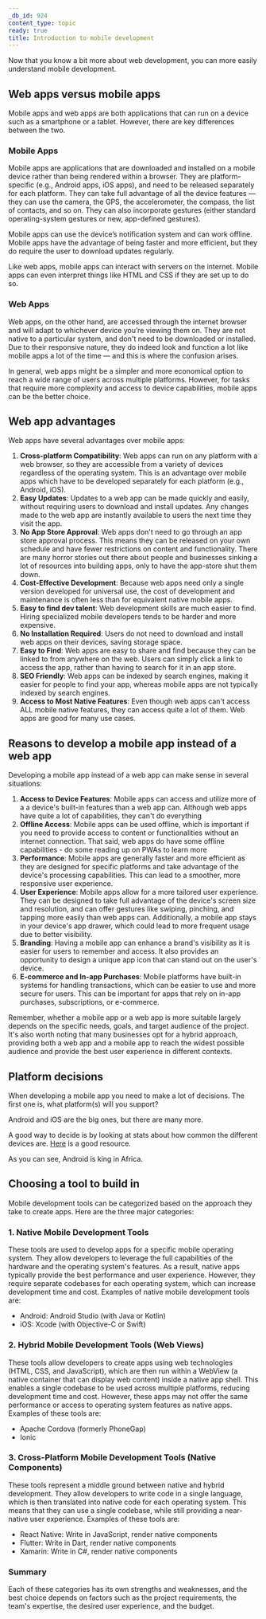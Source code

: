 ```yaml
---
_db_id: 924
content_type: topic
ready: true
title: Introduction to mobile development
---
```


Now that you know a bit more about web development, you can more easily understand mobile development.

## Web apps versus mobile apps

Mobile apps and web apps are both applications that can run on a device such as a smartphone or a tablet. However, there are key differences between the two.

### Mobile Apps

Mobile apps are applications that are downloaded and installed on a mobile device rather than being rendered within a browser. They are platform-specific (e.g., Android apps, iOS apps), and need to be released separately for each platform. They can take full advantage of all the device features — they can use the camera, the GPS, the accelerometer, the compass, the list of contacts, and so on. They can also incorporate gestures (either standard operating-system gestures or new, app-defined gestures).

Mobile apps can use the device’s notification system and can work offline. Mobile apps have the advantage of being faster and more efficient, but they do require the user to download updates regularly.

Like web apps, mobile apps can interact with servers on the internet. Mobile apps can even interpret things like HTML and CSS if they are set up to do so. 

### Web Apps

Web apps, on the other hand, are accessed through the internet browser and will adapt to whichever device you’re viewing them on. They are not native to a particular system, and don't need to be downloaded or installed. Due to their responsive nature, they do indeed look and function a lot like mobile apps a lot of the time — and this is where the confusion arises.

In general, web apps might be a simpler and more economical option to reach a wide range of users across multiple platforms. However, for tasks that require more complexity and access to device capabilities, mobile apps can be the better choice.

## Web app advantages

Web apps have several advantages over mobile apps:

1. **Cross-platform Compatibility**:  Web apps can run on any platform with a web browser, so they are accessible from a variety of devices regardless of the operating system. This is an advantage over mobile apps which have to be developed separately for each platform (e.g., Android, iOS).
2. **Easy Updates**: Updates to a web app can be made quickly and easily, without requiring users to download and install updates. Any changes made to the web app are instantly available to users the next time they visit the app.
3. **No App Store Approval**: Web apps don't need to go through an app store approval process. This means they can be released on your own schedule and have fewer restrictions on content and functionality. There are many horror stories out there about people and businesses sinking a lot of resources into building apps, only to have the app-store shut them down.
4. **Cost-Effective Development**: Because web apps need only a single version developed for universal use, the cost of development and maintenance is often less than for equivalent native mobile apps.
5. **Easy to find dev talent**: Web development skills are much easier to find. Hiring specialized mobile developers tends to be harder and more expensive.
6. **No Installation Required**: Users do not need to download and install web apps on their devices, saving storage space.
7. **Easy to Find**: Web apps are easy to share and find because they can be linked to from anywhere on the web. Users can simply click a link to access the app, rather than having to search for it in an app store.
8. **SEO Friendly**: Web apps can be indexed by search engines, making it easier for people to find your app, whereas mobile apps are not typically indexed by search engines.
9. **Access to Most Native Features**: Even though web apps can't access ALL mobile native features, they can access quite a lot of them. Web apps are good for many use cases. 

## Reasons to develop a mobile app instead of a web app

Developing a mobile app instead of a web app can make sense in several situations:

1. **Access to Device Features**: Mobile apps can access and utilize more of a a device's built-in features than a web app can. Although web apps have quite a lot of capabilities, they can't do everything
2. **Offline Access**: Mobile apps can be used offline, which is important if you need to provide access to content or functionalities without an internet connection. That said, web apps do have some offline capabilities - do some reading up on PWAs to learn more
3. **Performance**: Mobile apps are generally faster and more efficient as they are designed for specific platforms and take advantage of the device's processing capabilities. This can lead to a smoother, more responsive user experience.
4. **User Experience**: Mobile apps allow for a more tailored user experience. They can be designed to take full advantage of the device's screen size and resolution, and can offer gestures like swiping, pinching, and tapping more easily than web apps can. Additionally, a mobile app stays in your device's app drawer, which could lead to more frequent usage due to better visibility.
5. **Branding**: Having a mobile app can enhance a brand's visibility as it is easier for users to remember and access. It also provides an opportunity to design a unique app icon that can stand out on the user's device.
6. **E-commerce and In-app Purchases**: Mobile platforms have built-in systems for handling transactions, which can be easier to use and more secure for users. This can be important for apps that rely on in-app purchases, subscriptions, or e-commerce.

Remember, whether a mobile app or a web app is more suitable largely depends on the specific needs, goals, and target audience of the project. It's also worth noting that many businesses opt for a hybrid approach, providing both a web app and a mobile app to reach the widest possible audience and provide the best user experience in different contexts.

## Platform decisions

When developing a mobile app you need to make a lot of decisions. The first one is, what platform(s) will you support?

Android and iOS are the big ones, but there are many more.

A good way to decide is by looking at stats about how common the different devices are. [Here](https://www.statista.com/statistics/1045247/share-of-mobile-operating-systems-in-africa-by-month/#:~:text=Google's%20Android%20is%20the%20leader,share%20in%20the%20same%20period.) is a good resource.

As you can see, Android is king in Africa. 

## Choosing a tool to build in

Mobile development tools can be categorized based on the approach they take to create apps. Here are the three major categories:

### 1. Native Mobile Development Tools 

These tools are used to develop apps for a specific mobile operating system. They allow developers to leverage the full capabilities of the hardware and the operating system's features. As a result, native apps typically provide the best performance and user experience. However, they require separate codebases for each operating system, which can increase development time and cost. Examples of native mobile development tools are:

- Android: Android Studio (with Java or Kotlin)
- iOS: Xcode (with Objective-C or Swift)

### 2. Hybrid Mobile Development Tools (Web Views) 

These tools allow developers to create apps using web technologies (HTML, CSS, and JavaScript), which are then run within a WebView (a native container that can display web content) inside a native app shell. This enables a single codebase to be used across multiple platforms, reducing development time and cost. However, these apps may not offer the same performance or access to operating system features as native apps. Examples of these tools are:

- Apache Cordova (formerly PhoneGap)
- Ionic

### 3. Cross-Platform Mobile Development Tools (Native Components)
 
These tools represent a middle ground between native and hybrid development. They allow developers to write code in a single language, which is then translated into native code for each operating system. This means that they can use a single codebase, while still providing a near-native user experience. Examples of these tools are:

- React Native: Write in JavaScript, render native components
- Flutter: Write in Dart, render native components
- Xamarin: Write in C#, render native components

### Summary 

Each of these categories has its own strengths and weaknesses, and the best choice depends on factors such as the project requirements, the team's expertise, the desired user experience, and the budget.